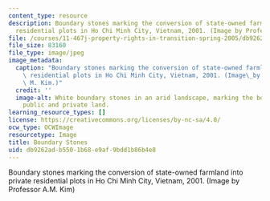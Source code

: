 ```yaml
---
content_type: resource
description: Boundary stones marking the conversion of state-owned farmland into private
  residential plots in Ho Chi Minh City, Vietnam, 2001. (Image by Professor A.M. Kim)
file: /courses/11-467j-property-rights-in-transition-spring-2005/db9262adb5501b68e9af9bdd1b86b4e8_11-467js05.jpg
file_size: 83160
file_type: image/jpeg
image_metadata:
  caption: "Boundary stones marking the conversion of state-owned farmland into private\
    \ residential plots in Ho Chi Minh City, Vietnam, 2001. (Image\_by Prof. Annette\
    \ M. Kim.)"
  credit: ''
  image-alt: White boundary stones in an arid landscape, marking the boundary between
    public and private land.
learning_resource_types: []
license: https://creativecommons.org/licenses/by-nc-sa/4.0/
ocw_type: OCWImage
resourcetype: Image
title: Boundary Stones
uid: db9262ad-b550-1b68-e9af-9bdd1b86b4e8
---
```

Boundary stones marking the conversion of state-owned farmland into private residential plots in Ho Chi Minh City, Vietnam, 2001. (Image by Professor A.M. Kim)